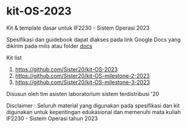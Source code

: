 # kit-OS-2023
Kit & template dasar untuk IF2230 - Sistem Operasi 2023

Spesifikasi dan guidebook dapat diakses pada link Google Docs yang dikirim pada milis atau folder [docs](docs/)

Kit list
1. https://github.com/Sister20/kit-OS-2023
2. https://github.com/Sister20/kit-OS-milestone-2-2023
3. https://github.com/Sister20/kit-OS-milestone-3-2023

Disusun oleh tim asisten laboratorium sistem terdistribusi '20

Disclaimer : Seluruh material yang digunakan pada spesifikasi dan kit digunakan untuk kepentingan edukasional dan memenuhi mata kuliah IF2230 - Sistem Operasi tahun 2023